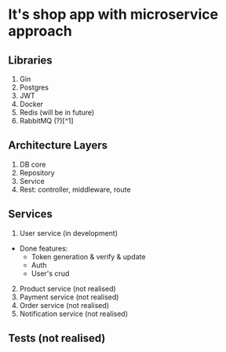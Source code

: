 # It's shop app with microservice approach 

## Libraries
1. Gin
2. Postgres
3. JWT
4. Docker
5. Redis (will be in future)
6. RabbitMQ (?)[^1]

## Architecture Layers
1. DB core
2. Repository
3. Service
4. Rest: controller, middleware, route

## Services
1. User service (in development)
- Done features: 
  - Token generation & verify & update
  - Auth
  - User's crud
2. Product service (not realised)
3. Payment service (not realised)
4. Order service (not realised)
5. Notification service (not realised)


## Tests (not realised)


